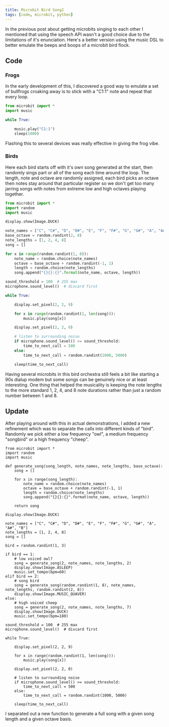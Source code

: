 ```yaml
---
title: Microbit Bird Song2
tags: [code, microbit, python]
---
```


In the previous post about getting microbits singing to each other I mentioned that using the speech API wasn't a good choice due to the limitations of 
it's enunciation. Here's a better version using the music DSL to better emulate the beeps and boops of a microbit bird flock.

## Code

### Frogs

In the early development of this, I discovered a good way to emulate a set of bullfrogs croaking away is to stick with a "C1:1" note and 
repeat that every loop.

```python
from microbit import *
import music

while True:

    music.play("C1:1")
    sleep(1000)
```

Flashing this to several devices was really effective in giving the frog vibe. 

### Birds

Here each bird starts off with it's own song generated at the start, then randomly sings part or all of the song each time around the loop. The length, 
note and octave are randomly assigned, each bird picks an octave then notes stay around that particular register so we don't get too many jarring songs 
with notes from extreme low and high octaves playing together. 

```python
from microbit import *
import random
import music

display.show(Image.DUCK)

note_names = ["C", "C#", "D", "D#", "E", "F", "F#", "G", "G#", "A", "A#", "B"]
base_octave = random.randint(2, 8)
note_lengths = [1, 2, 4, 8]
song = []

for x in range(random.randint(1, 8)):
    note_name = random.choice(note_names)
    octave = base_octave + random.randint(-1, 1)
    length = random.choice(note_lengths)
    song.append("{}{}:{}".format(note_name, octave, length))

sound_threshold = 100  # 255 max
microphone.sound_level()  # discard first

while True:

    display.set_pixel(2, 2, 9)

    for x in range(random.randint(1, len(song))):
        music.play(song[x])

    display.set_pixel(2, 2, 0)

    # listen to surrounding noise
    if microphone.sound_level() >= sound_threshold:
        time_to_next_call = 500
    else:
        time_to_next_call = random.randint(1000, 5000)

    sleep(time_to_next_call)
```

Having several microbits in this bird orchestra still feels a bit like starting a 90s dialup modem but some songs can be genuinely nice or at least interesting. One thing that helped the musicality is keeping the note lengths to the more standard 1, 2, 4, and 8 note durations rather than just a 
random number between 1 and 8.

## Update

After playing around with this in actual demonstrations, I added a new refinement which was to separate the calls into different kinds of "bird". Randomly we pick either a low frequency "owl", 
a medium frequency "songbird" or a high frequency "cheep".

```pythohn
from microbit import *
import random
import music

def generate_song(song_length, note_names, note_lengths, base_octave):
    song = []
    
    for x in range(song_length):
        note_name = random.choice(note_names)
        octave = base_octave + random.randint(-1, 1)
        length = random.choice(note_lengths)  
        song.append("{}{}:{}".format(note_name, octave, length))
    
    return song
    
display.show(Image.DUCK)

note_names = ["C", "C#", "D", "D#", "E", "F", "F#", "G", "G#", "A", "A#", "B"]
note_lengths = [1, 2, 4, 8]
song = []

bird = random.randint(1, 3)

if bird == 1:
    # low voiced owl?
    song = generate_song(2, note_names, note_lengths, 2)
    display.show(Image.ASLEEP)
    music.set_tempo(bpm=60)
elif bird == 2:
    # song bird
    song = generate_song(random.randint(1, 8), note_names, note_lengths, random.randint(2, 8))
    display.show(Image.MUSIC_QUAVER)
else: 
    # high voiced cheep
    song = generate_song(2, note_names, note_lengths, 7)
    display.show(Image.DUCK)
    music.set_tempo(bpm=180)
    
sound_threshold = 100  # 255 max
microphone.sound_level()  # discard first

while True:

    display.set_pixel(2, 2, 9)

    for x in range(random.randint(1, len(song))):
        music.play(song[x])

    display.set_pixel(2, 2, 0)

    # listen to surrounding noise
    if microphone.sound_level() >= sound_threshold:
        time_to_next_call = 500
    else:
        time_to_next_call = random.randint(1000, 5000)

    sleep(time_to_next_call)

```

I separated out a new function to generate a full song with a given song length and a given octave basis. 
